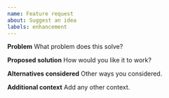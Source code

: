```yaml
---
name: Feature request
about: Suggest an idea
labels: enhancement
---
```


**Problem**
What problem does this solve?

**Proposed solution**
How would you like it to work?

**Alternatives considered**
Other ways you considered.

**Additional context**
Add any other context.

